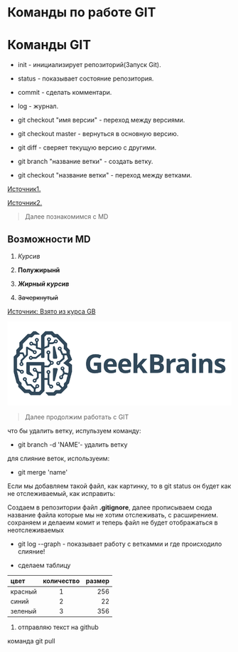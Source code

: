 # Команды по работе GIT
# Команды GIT

* init - инициализирует репозиторий(Запуск Git).

* status - показывает состояние репозитория.

* commit - сделать комментари.

* log - журнал.

* git checkout "имя версии" - переход между версиями.

* git checkout master -  вернуться в основную версию.

* git diff - сверяет текущую версию с другими.

* git branch "название ветки" - создать ветку.

* git checkout  "название ветки" - переход между ветками.

[Источник1.](https://habr.com/ru/post/541258/)

[Источник2.](https://habr.com/ru/post/542616/)

> Далее познакомимся с MD

## Возможности MD

1. *Курсив*

2. **Полужирынй**

3. ***Жирный курсив***

4. ~~Зачеркнутый~~

[Источник: Взято из курса GB](https://habr.com/ru/post/542616/)

![GB](GB.png)

> Далее продолжим работать с GIT

что бы удалить ветку, испульзуем команду:

* git branch -d 'NAME'- удалить ветку

для слияние веток, используеим:

* git merge 'name'

Если мы добавляем такой файл, как картинку, то в git status он будет как не отслеживаемый, как исправить:

Создаем в репозитории файл **.gitignore**, далее прописываем сюда название файла которые мы не хотим отслеживать, с расширением. сохраняем и делаеим комит и теперь файл не будет отображаться в неотслеживаемых

* git log --graph - показывает работу с веткамми и где происходило слияние!

* сделаем таблицу

 цвет | количество | размер 
:-------|:--------:|--------:
красный | 1 |256
синий   | 2 |22
зеленый | 3 |356

1. отправляю текст на github

команда git pull

